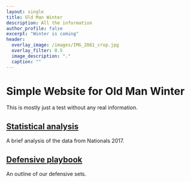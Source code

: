 ```yaml
---
layout: single
title: Old Man Winter
description: All the information
author_profile: false
excerpt: "Winter is coming"
header:
  overlay_image: /images/IMG_2861_crop.jpg
  overlay_filter: 0.5
  image_description: "."
  caption: ""
---
```



# Simple Website for Old Man Winter

This is mostly just a test without any real information.


## [Statistical analysis](analysis2017/)

A brief analysis of the data from Nationals 2017.


## [Defensive playbook](defense2018)

An outline of our defensive sets.